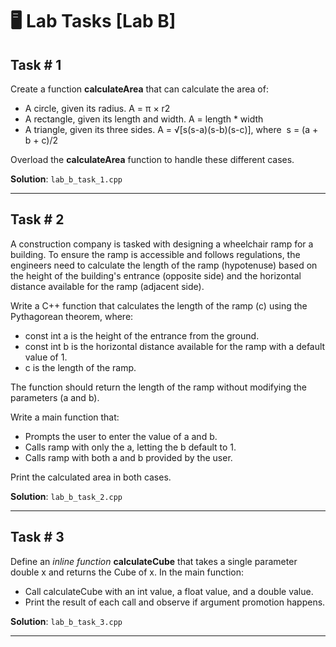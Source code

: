 # 🖥 Lab Tasks [Lab B]
## Task # 1
Create a function **calculateArea** that can calculate the area of:
- A circle, given its radius. A = π × r2
- A rectangle, given its length and width. A = length * width
- A triangle, given its three sides. A = √[s(s-a)(s-b)(s-c)], where  s = (a + b + c)/2

Overload the **calculateArea** function to handle these different cases.

**Solution**: `lab_b_task_1.cpp`

---
## Task # 2
A construction company is tasked with designing a wheelchair ramp for a building. To ensure the ramp is accessible and follows regulations, the engineers need to calculate the length of the ramp (hypotenuse) based on the height of the building's entrance (opposite side) and the horizontal distance available for the ramp (adjacent side).

Write a C++ function that calculates the length of the ramp (c) using the Pythagorean theorem, where:
- const int a is the height of the entrance from the ground.
- const int b is the horizontal distance available for the ramp with a default value of 1.
- c is the length of the ramp.

The function should return the length of the ramp  without modifying the parameters (a and b).

Write a main function that:
- Prompts the user to enter the value of a and b.
- Calls ramp with only the a, letting the b default to 1.
- Calls ramp with both a and b provided by the user.

Print the calculated area in both cases.

**Solution**: `lab_b_task_2.cpp`

---
## Task # 3
Define an *inline function* **calculateCube** that takes a single parameter double x and returns the Cube of x.
In the main function:
- Call calculateCube with an int value, a float value, and a double value.
- Print the result of each call and observe if argument promotion happens.


**Solution**: `lab_b_task_3.cpp`

---